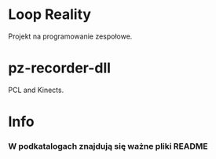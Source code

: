 # Loop Reality
Projekt na programowanie zespołowe.

# pz-recorder-dll
PCL and Kinects.

# Info

### W podkatalogach znajdują się ważne pliki README
